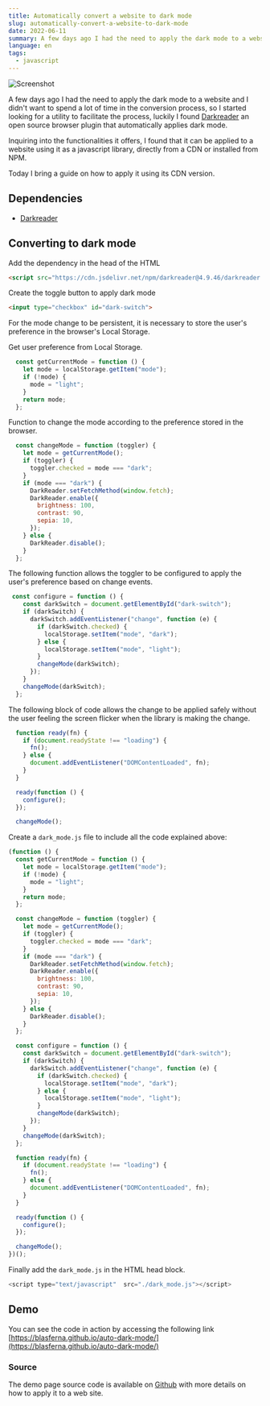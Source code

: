 ```yaml
---
title: Automatically convert a website to dark mode
slug: automatically-convert-a-website-to-dark-mode
date: 2022-06-11
summary: A few days ago I had the need to apply the dark mode to a website and I didn't want to spend a lot of time in the conversion process, so I started looking for a utility to facilitate the process, luckily I found Darkreader.
language: en
tags: 
  - javascript
---
```


![Screenshot](https://user-images.githubusercontent.com/8385910/173192842-488c18b5-16e9-42bd-8af8-f296502385dc.png)

A few days ago I had the need to apply the dark mode to a website and I didn't want to spend a lot of time in the conversion process, so I started looking for a utility to facilitate the process, luckily I found [Darkreader](https://github.com/darkreader/darkreader) an open source browser plugin that automatically applies dark mode.

Inquiring into the functionalities it offers, I found that it can be applied to a website using it as a javascript library, directly from a CDN or installed from NPM.


Today I bring a guide on how to apply it using its CDN version.

## Dependencies

* [Darkreader](https://github.com/darkreader/darkreader)

## Converting to dark mode

Add the dependency in the head of the HTML

```html
<script src="https://cdn.jsdelivr.net/npm/darkreader@4.9.46/darkreader.min.js"></script>
```

Create the toggle button to apply dark mode

```html
<input type="checkbox" id="dark-switch">
```

For the mode change to be persistent, it is necessary to store the user's preference in the browser's Local Storage.

Get user preference from Local Storage.

```javascript
  const getCurrentMode = function () {
    let mode = localStorage.getItem("mode");
    if (!mode) {
      mode = "light";
    }
    return mode;
  };
```

Function to change the mode according to the preference stored in the browser.

```javascript
  const changeMode = function (toggler) {
    let mode = getCurrentMode();
    if (toggler) {
      toggler.checked = mode === "dark";
    }
    if (mode === "dark") {
      DarkReader.setFetchMethod(window.fetch);
      DarkReader.enable({
        brightness: 100,
        contrast: 90,
        sepia: 10,
      });
    } else {
      DarkReader.disable();
    }
  };
```


The following function allows the toggler to be configured to apply the user's preference based on change events.

```javascript
 const configure = function () {
    const darkSwitch = document.getElementById("dark-switch");
    if (darkSwitch) {
      darkSwitch.addEventListener("change", function (e) {
        if (darkSwitch.checked) {
          localStorage.setItem("mode", "dark");
        } else {
          localStorage.setItem("mode", "light");
        }
        changeMode(darkSwitch);
      });
    }
    changeMode(darkSwitch);
  };
```

The following block of code allows the change to be applied safely without the user feeling the screen flicker when the library is making the change.


```javascript
  function ready(fn) {
    if (document.readyState !== "loading") {
      fn();
    } else {
      document.addEventListener("DOMContentLoaded", fn);
    }
  }

  ready(function () {
    configure();
  });

  changeMode();
```


Create a `dark_mode.js` file to include all the code explained above:

```javascript
(function () {
  const getCurrentMode = function () {
    let mode = localStorage.getItem("mode");
    if (!mode) {
      mode = "light";
    }
    return mode;
  };

  const changeMode = function (toggler) {
    let mode = getCurrentMode();
    if (toggler) {
      toggler.checked = mode === "dark";
    }
    if (mode === "dark") {
      DarkReader.setFetchMethod(window.fetch);
      DarkReader.enable({
        brightness: 100,
        contrast: 90,
        sepia: 10,
      });
    } else {
      DarkReader.disable();
    }
  };

  const configure = function () {
    const darkSwitch = document.getElementById("dark-switch");
    if (darkSwitch) {
      darkSwitch.addEventListener("change", function (e) {
        if (darkSwitch.checked) {
          localStorage.setItem("mode", "dark");
        } else {
          localStorage.setItem("mode", "light");
        }
        changeMode(darkSwitch);
      });
    }
    changeMode(darkSwitch);
  };

  function ready(fn) {
    if (document.readyState !== "loading") {
      fn();
    } else {
      document.addEventListener("DOMContentLoaded", fn);
    }
  }

  ready(function () {
    configure();
  });

  changeMode();
})();
```

Finally add the `dark_mode.js` in the HTML head block.

```javascript
<script type="text/javascript"  src="./dark_mode.js"></script>
```


## Demo

You can see the code in action by accessing the following link [https://blasferna.github.io/auto-dark-mode/](https://blasferna.github.io/auto-dark-mode/)

### Source

The demo page source code is available on [Github](https://github.com/blasferna/auto-dark-mode) with more details on how to apply it to a web site.

